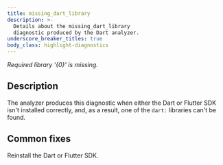```yaml
---
title: missing_dart_library
description: >-
  Details about the missing_dart_library
  diagnostic produced by the Dart analyzer.
underscore_breaker_titles: true
body_class: highlight-diagnostics
---
```


_Required library '{0}' is missing._

## Description

The analyzer produces this diagnostic when either the Dart or Flutter SDK
isn't installed correctly, and, as a result, one of the `dart:` libraries
can't be found.

## Common fixes

Reinstall the Dart or Flutter SDK.
